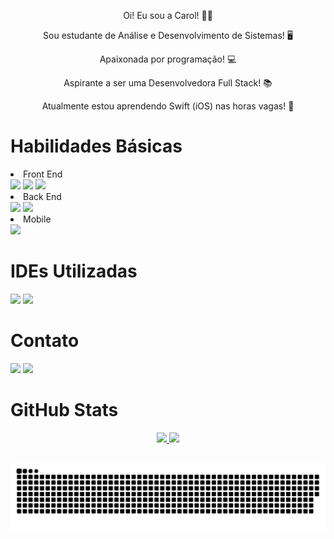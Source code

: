 <div align="center">
<p> Oi! Eu sou a Carol! 👋🏻 </p>
<p> Sou estudante de Análise e Desenvolvimento de Sistemas! 🖥 </p>
<p> Apaixonada por programação! 💻 </p>
<p> Aspirante a ser uma Desenvolvedora Full Stack! 📚 </p>
<p> Atualmente estou aprendendo Swift (iOS) nas horas vagas! 📱 </p>
</div>

# Habilidades Básicas

<li> Front End </li>
<div>
 <img src="https://img.shields.io/badge/HTML5-E34F26?style=for-the-badge&logo=html5&logoColor=white"> 
 <img src="https://img.shields.io/badge/CSS3-1572B6?style=for-the-badge&logo=css3&logoColor=white"> 
 <img src="https://img.shields.io/badge/JavaScript-323330?style=for-the-badge&logo=javascript&logoColor=F7DF1E">
</div>

<li> Back End </li> 
<div>
 <img src="https://img.shields.io/badge/PHP-777BB4?style=for-the-badge&logo=php&logoColor=white"> 
 <img src="https://img.shields.io/badge/C-00599C?style=for-the-badge&logo=c&logoColor=white"> 
</div>

<li> Mobile </li> 
<div>
 <img src="https://img.shields.io/badge/Swift-FA7343?style=for-the-badge&logo=swift&logoColor=white">
</div>
 
# IDEs Utilizadas

<div>
 <img src="https://img.shields.io/badge/Visual%20Studio%20Code-0078d7.svg?style=for-the-badge&logo=visual-studio-code&logoColor=white">
 <img src="https://img.shields.io/badge/Xcode-007ACC?style=for-the-badge&logo=Xcode&logoColor=white">
</div>

# Contato

<div> 
  <a href="https://www.linkedin.com/in/carolinepedasil" target="_blank"><img src="https://img.shields.io/badge/-LinkedIn-%230077B5?style=for-the-badge&logo=linkedin&logoColor=white" target="_blank"></a>
  <a href = "mailto:carolinepedasil@gmail.com"><img src="https://img.shields.io/badge/-Gmail-%23333?style=for-the-badge&logo=gmail&logoColor=white" target="_blank"></a>
</div>

# GitHub Stats

<div align="center">
  <a href="https://github.com/carolinepedasil">
  <img height="180em" src="https://github-readme-stats.vercel.app/api?username=carolinepedasil&show_icons=true&theme=dracula&include_all_commits=true&count_private=true"/>
  <img height="180em" src="https://github-readme-stats.vercel.app/api/top-langs/?username=carolinepedasil&layout=compact&langs_count=7&theme=dracula"/>
</div>
  
##
  
  ![Snake animation](https://github.com/carolinepedasil/carolinepedasil/blob/output/github-contribution-grid-snake.svg)
